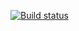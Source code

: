[![Build status](https://ci.appveyor.com/api/projects/status/whwo5n0sdoy8744d/branch/main?svg=true)](https://ci.appveyor.com/project/Tanya174/postman-echo/branch/main)

